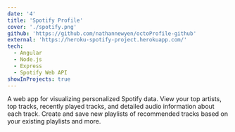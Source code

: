 ```yaml
---
date: '4'
title: 'Spotify Profile'
cover: './spotify.png'
github: 'https://github.com/nathannewyen/octoProfile-github'
external: 'https://heroku-spotify-project.herokuapp.com/'
tech:
  - Angular
  - Node.js
  - Express
  - Spotify Web API
showInProjects: true
---
```


A web app for visualizing personalized Spotify data. View your top artists, top tracks, recently played tracks, and detailed audio information about each track. Create and save new playlists of recommended tracks based on your existing playlists and more.
